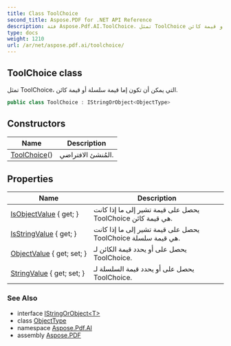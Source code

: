 ```yaml
---
title: Class ToolChoice
second_title: Aspose.PDF for .NET API Reference
description: فئة Aspose.Pdf.AI.ToolChoice. تمثل ToolChoice التي يمكن أن تكون إما قيمة سلسلة أو قيمة كائن
type: docs
weight: 1210
url: /ar/net/aspose.pdf.ai/toolchoice/
---
```

## ToolChoice class

تمثل ToolChoice، التي يمكن أن تكون إما قيمة سلسلة أو قيمة كائن.

```csharp
public class ToolChoice : IStringOrObject<ObjectType>
```

## Constructors

| Name | Description |
| --- | --- |
| [ToolChoice](toolchoice/)() | المُنشئ الافتراضي. |

## Properties

| Name | Description |
| --- | --- |
| [IsObjectValue](../../aspose.pdf.ai/toolchoice/isobjectvalue/) { get; } | يحصل على قيمة تشير إلى ما إذا كانت ToolChoice هي قيمة كائن. |
| [IsStringValue](../../aspose.pdf.ai/toolchoice/isstringvalue/) { get; } | يحصل على قيمة تشير إلى ما إذا كانت ToolChoice هي قيمة سلسلة. |
| [ObjectValue](../../aspose.pdf.ai/toolchoice/objectvalue/) { get; set; } | يحصل على أو يحدد قيمة الكائن لـ ToolChoice. |
| [StringValue](../../aspose.pdf.ai/toolchoice/stringvalue/) { get; set; } | يحصل على أو يحدد قيمة السلسلة لـ ToolChoice. |

### See Also

* interface [IStringOrObject&lt;T&gt;](../istringorobject-1/)
* class [ObjectType](../toolchoice.objecttype/)
* namespace [Aspose.Pdf.AI](../../aspose.pdf.ai/)
* assembly [Aspose.PDF](../../)